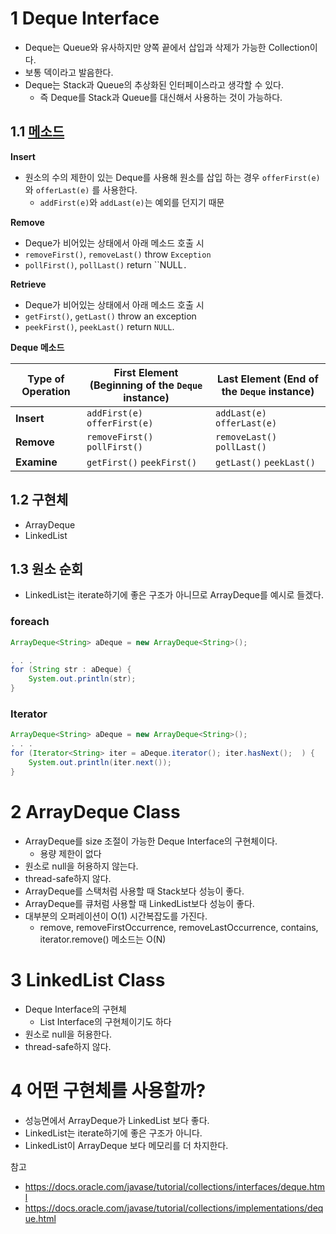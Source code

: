 # 1 Deque Interface

* Deque는 Queue와 유사하지만 양쪽 끝에서 삽입과 삭제가 가능한 Collection이다.
* 보통 덱이라고 발음한다.
* Deque는 Stack과 Queue의 추상화된 인터페이스라고 생각할 수 있다.
  * 즉 Deque를 Stack과 Queue를 대신해서 사용하는 것이 가능하다.



## 1.1 [메소드](https://docs.oracle.com/en/java/javase/11/docs/api/java.base/java/util/Deque.html)

**Insert**

* 원소의 수의 제한이 있는 Deque를 사용해 원소를 삽입 하는 경우 `offerFirst(e)` 와 `offerLast(e)` 를 사용한다.
  * `addFirst(e)`와 `addLast(e)`는 예외를 던지기 때문

**Remove**

* Deque가 비어있는 상태에서 아래 메소드 호출 시
* `removeFirst()`, `removeLast()`  throw `Exception`
* `pollFirst()`,  `pollLast()` return ``NULL`.`

**Retrieve**

* Deque가 비어있는 상태에서 아래 메소드 호출 시
* `getFirst()`, `getLast()` throw an exception
* `peekFirst()`,  `peekLast()` return `NULL`.

**Deque 메소드**

| Type of Operation | First Element (Beginning of the `Deque` instance) | Last Element (End of the `Deque` instance) |
| ----------------- | ------------------------------------------------- | ------------------------------------------ |
| **Insert**        | `addFirst(e)` `offerFirst(e)`                     | `addLast(e)` `offerLast(e)`                |
| **Remove**        | `removeFirst()` `pollFirst()`                     | `removeLast()` `pollLast()`                |
| **Examine**       | `getFirst()` `peekFirst()`                        | `getLast()` `peekLast()`                   |



## 1.2 구현체

* ArrayDeque
* LinkedList



## 1.3 원소 순회

* LinkedList는 iterate하기에 좋은 구조가 아니므로 ArrayDeque를 예시로 들겠다.

### foreach

```java
ArrayDeque<String> aDeque = new ArrayDeque<String>();

. . .
for (String str : aDeque) {
    System.out.println(str);
}
```

### Iterator

```java
ArrayDeque<String> aDeque = new ArrayDeque<String>();
. . .
for (Iterator<String> iter = aDeque.iterator(); iter.hasNext();  ) {
    System.out.println(iter.next());
}
```



# 2 ArrayDeque Class

* ArrayDeque를 size 조절이 가능한 Deque Interface의 구현체이다.
  * 용량 제한이 없다
* 원소로 null을 허용하지 않는다.
* thread-safe하지 않다.
* ArrayDeque를 스택처럼 사용할 때 Stack보다 성능이 좋다.
* ArrayDeque를 큐처럼 사용할 때 LinkedList보다 성능이 좋다.
* 대부분의 오퍼레이션이 O(1) 시간복잡도를 가진다.
  *  remove, removeFirstOccurrence, removeLastOccurrence, contains, iterator.remove() 메소드는 O(N)



# 3 LinkedList Class

* Deque Interface의 구현체
  * List Interface의 구현체이기도 하다
* 원소로 null을 허용한다.
* thread-safe하지 않다.



# 4 어떤 구현체를 사용할까?

* 성능면에서 ArrayDeque가 LinkedList 보다 좋다.
* LinkedList는 iterate하기에 좋은 구조가 아니다.
* LinkedList이 ArrayDeque 보다 메모리를 더 차지한다.



참고

* https://docs.oracle.com/javase/tutorial/collections/interfaces/deque.html
* https://docs.oracle.com/javase/tutorial/collections/implementations/deque.html